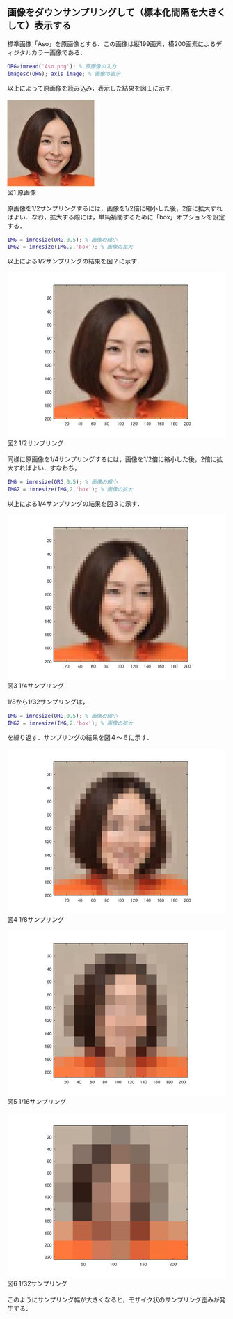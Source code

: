## 画像をダウンサンプリングして（標本化間隔を大きくして）表示する

標準画像「Aso」を原画像とする．この画像は縦199画素，横200画素によるディジタルカラー画像である．
``` m
ORG=imread('Aso.png'); % 原画像の入力  
imagesc(ORG); axis image; % 画像の表示  
```  
以上によって原画像を読み込み，表示した結果を図１に示す．
<br /><br />
![原画像](https://github.com/k174r/memorandum/blob/master/matlab/practice/image/Aso.png)  
図1 原画像
<br /><br />
原画像を1/2サンプリングするには，画像を1/2倍に縮小した後，2倍に拡大すればよい．なお，拡大する際には，単純補間するために「box」オプションを設定する．
``` m
IMG = imresize(ORG,0.5); % 画像の縮小  
IMG2 = imresize(IMG,2,'box'); % 画像の拡大
```
以上による1/2サンプリングの結果を図２に示す．
<br /><br />
![原画像](https://github.com/k174r/memorandum/blob/master/matlab/practice/image/kadai1/kadai1_1.jpg)  
図2 1/2サンプリング
<br /><br />
同様に原画像を1/4サンプリングするには，画像を1/2倍に縮小した後，2倍に拡大すればよい．すなわち，
``` m
IMG = imresize(ORG,0.5); % 画像の縮小  
IMG2 = imresize(IMG,2,'box'); % 画像の拡大
``` 
以上による1/4サンプリングの結果を図３に示す．
<br /><br />
![原画像](https://github.com/k174r/memorandum/blob/master/matlab/practice/image/kadai1/kadai1_2.jpg)  
図3 1/4サンプリング
<br /><br />
1/8から1/32サンプリングは，
``` m
IMG = imresize(ORG,0.5); % 画像の縮小  
IMG2 = imresize(IMG,2,'box'); % 画像の拡大
```  
を繰り返す．サンプリングの結果を図４～６に示す．
<br /><br />
![原画像](https://github.com/k174r/memorandum/blob/master/matlab/practice/image/kadai1/kadai1_3.jpg)  
図4 1/8サンプリング
<br /><br />
![原画像](https://github.com/k174r/memorandum/blob/master/matlab/practice/image/kadai1/kadai1_4.jpg)  
図5 1/16サンプリング
<br /><br />
![原画像](https://github.com/k174r/memorandum/blob/master/matlab/practice/image/kadai1/kadai1_5.jpg)  
図6 1/32サンプリング
<br /><br />
このようにサンプリング幅が大きくなると，モザイク状のサンプリング歪みが発生する．
